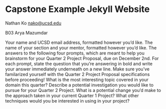 # Capstone Example Jekyll Website

Nathan Ko 
nako@ucsd.edu

B03
Arya Mazumdar


Your name and UCSD email address, formatted however you’d like.
The name of your section and your mentor, formatted however you’d like.
The answers to the following four prompts, which are meant to help you brainstorm for your Quarter 2 Project Proposal, due on December 2nd. For each prompt, state the question that you’re answering in bold and write your answer immediately underneath on a new line. Make sure you’ve familarized yourself with the Quarter 2 Project Proposal specifications before proceeding!
What is the most interesting topic covered in your domain this quarter?
Describe a potential investigation you would like to pursue for your Quarter 2 Project.
What is a potential change you’d make to the approach taken in your current Quarter 1 Project?
What other techniques would you be interested in using in your project?